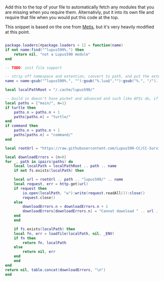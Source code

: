 Add this to the top of your file to automatically fetch any modules that you are missing when you require them.
Alternativly, put it into its own file and require that file when you would put this code at the top.

This snippet is based on the one from [Metis](https://metis.madefor.cc/), but it's very heavily modified at this point.

```lua:custom_require_package_loader.lua

package.loaders[#package.loaders + 1] = function(name)
if not name:find("^lupus590%.") then
    return nil, "not a Lupus590 module"
end

-- TODO: init file support

-- strip off namespace and extention, convert to path, and put the extention back on
name = name:gsub("^lupus590%.", ""):gsub("%.lua$",""):gsub("%.", "/")..".lua"

local localPathRoot = "/.cache/lupus590/"

-- build in doesn't have pocket and advanced and such like APIs do, if this changes then we just need to add the appropriate part here
local paths = {"main/", n=1}
if turtle then
    paths.n = paths.n + 1
    paths[paths.n] = "turtle/"
end
if command then
    paths.n = paths.n + 1
    paths[paths.n] = "command/"
end

local rootUrl = "https://raw.githubusercontent.com/Lupus590-CC/CC-Survival-Programs/master/assets/computercraft/lua/rom/modules/"

local downloadErrors = {n=0}
for _, path in ipairs(paths) do
    local localPath = localPathRoot .. path .. name
    if not fs.exists(localPath) then

    local url = rootUrl .. path .. "lupus590/" .. name
    local request, err = http.get(url)
    if request then
        io.open(localPath, "w"):write(request.readAll()):close()
        request.close()
    else
        downloadErrors.n = downloadErrors.n + 1
        downloadErrors[downloadErrors.n] = "Cannot download " .. url .. ": " .. err
    end
    end

    if fs.exists(localPath) then
    local fn, err = loadfile(localPath, nil, _ENV)
    if fn then
        return fn, localPath
    else
        return nil, err
    end
    end
end
return nil, table.concat(downloadErrors, "\n")
end
```
